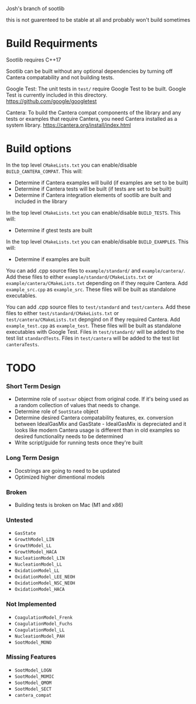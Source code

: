 Josh's branch of sootlib

this is not guarenteed to be stable at all and probably won't build sometimes

# Build Requirments

Sootlib requires C++17

Sootlib can be built without any optional dependencies by turning off Cantera compatability and not building tests.

Google Test: The unit tests in `test/` require Google Test to be built. Google Test is currently included in this
directory. https://github.com/google/googletest

Cantera: To build the Cantera compat components of the library and any tests or examples that require Cantera, you need
Cantera installed as a system library. https://cantera.org/install/index.html

# Build options

In the top level `CMakeLists.txt` you can enable/disable `BUILD_CANTERA_COMPAT`. This will:
* Determine if Cantera examples will build (if examples are set to be built)
* Determine if Cantera tests will be built (if tests are set to be built)
* Determine if Cantera integration elements of sootlib are built and included in the library

In the top level `CMakeLists.txt` you can enable/disable `BUILD_TESTS`. This will:
* Determine if gtest tests are built

In the top level `CMakeLists.txt` you can enable/disable `BUILD_EXAMPLES`. This will:
* Determine if examples are built

You can add .cpp source files to `example/standard/` and `example/cantera/`. Add these files to either
`example/standard/CMakeLists.txt` or `example/cantera/CMakeLists.txt` depending on if they require Cantera. Add
`example_src.cpp` as `example_src`. These files will be built as standalone executables.

You can add .cpp source files to `test/standard` and `test/cantera`. Add these files to either
`test/standard/CMakeLists.txt` or `test/cantera/CMakeLists.txt` depngind on if they required Cantera. Add
`example_test.cpp` as `example_test`. These files will be built as standalone executables with Google Test. Files in
`test/standard/` will be added to the test list `standardTests`. Files in `test/cantera` will be added to the test list
`canteraTests`.

# TODO

### Short Term Design

* Determine role of `sootvar` object from original code. If it's being used as a random collection of values that needs
  to change.
* Determine role of `SootState` object
* Determine desired Cantera compatability features, ex. conversion between IdealGasMix and GasState - IdealGasMix is 
  depreciated and it looks like modern Cantera usage is different than in old examples so desired functionality needs to
  be determined
* Write script/guide for running tests once they're built
  
### Long Term Design

* Docstrings are going to need to be updated
* Optimized higher dimentional models

### Broken

* Building tests is broken on Mac (M1 and x86)

### Untested

* `GasState`
* `GrowthModel_LIN`
* `GrowthModel_LL`
* `GrowthModel_HACA`
* `NucleationModel_LIN`
* `NucleationModel_LL`
* `OxidationModel_LL`
* `OxidationModel_LEE_NEOH`
* `OxidationModel_NSC_NEOH`
* `OxidationModel_HACA`

### Not Implemented

* `CoagulationModel_Frenk`
* `CoagulationModel_Fuchs`
* `CoagulationModel_LL`
* `NucleationModel_PAH`
* `SootModel_MONO`

### Missing Features

* `SootModel_LOGN`
* `SootModel_MOMIC`
* `SootModel_QMOM`
* `SootModel_SECT`
* `cantera_compat`
